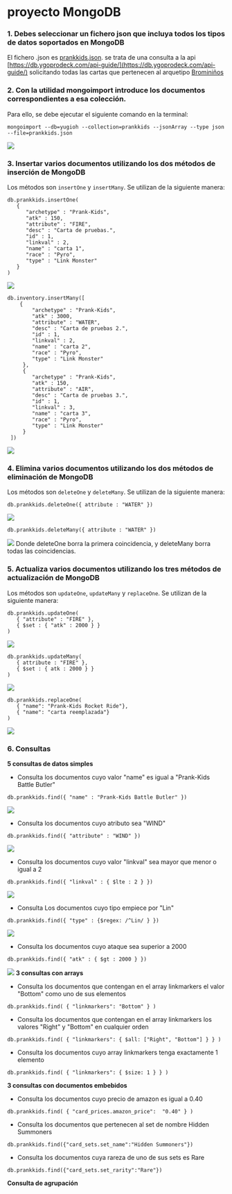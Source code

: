 # proyecto MongoDB
### 1. Debes seleccionar un fichero json que incluya todos los tipos de datos soportados en MongoDB
El fichero .json es [prankkids.json](prankkids.json). se trata de una consulta a la api [https://db.ygoprodeck.com/api-guide/](https://db.ygoprodeck.com/api-guide/) solicitando todas las cartas que pertenecen al arquetipo [Brominiños](https://yugioh.fandom.com/es/wiki/Bromini%C3%B1os)
### 2. Con la utilidad mongoimport introduce los documentos correspondientes a esa colección.
Para ello, se debe ejecutar el siguiente comando en la terminal:
```
mongoimport --db=yugioh --collection=prankkids --jsonArray --type json --file=prankkids.json
```
![](capturas/captura1.png)
### 3. Insertar varios documentos utilizando los dos métodos de inserción de MongoDB
Los métodos son `insertOne` y `insertMany`. Se utilizan de la siguiente manera:
```
db.prankkids.insertOne(
   {
      "archetype" : "Prank-Kids",
      "atk" : 150,
      "attribute" : "FIRE",
      "desc" : "Carta de pruebas.",
      "id" : 1,
      "linkval" : 2,
      "name" : "carta 1",
      "race" : "Pyro",
      "type" : "Link Monster"
   }
)
```
![](capturas/captura2.png)
```
db.inventory.insertMany([
    {
        "archetype" : "Prank-Kids",
        "atk" : 3000,
        "attribute" : "WATER",
        "desc" : "Carta de pruebas 2.",
        "id" : 1,
        "linkval" : 2,
        "name" : "carta 2",
        "race" : "Pyro",
        "type" : "Link Monster"
     },
     {
        "archetype" : "Prank-Kids",
        "atk" : 150,
        "attribute" : "AIR",
        "desc" : "Carta de pruebas 3.",
        "id" : 1,
        "linkval" : 3,
        "name" : "carta 3",
        "race" : "Pyro",
        "type" : "Link Monster"
     }
 ])
```
![](capturas/captura3.png)
### 4. Elimina varios documentos utilizando los dos métodos de eliminación de MongoDB
Los métodos son `deleteOne` y `deleteMany`. Se utilizan de la siguiente manera:
```
db.prankkids.deleteOne({ attribute : "WATER" })
```
![](capturas/captura4.png)
```
db.prankkids.deleteMany({ attribute : "WATER" })
```
![](capturas/captura5.png)
Donde deleteOne borra la primera coincidencia, y deleteMany borra todas las coincidencias.
### 5. Actualiza varios documentos utilizando los tres métodos de actualización de MongoDB
Los métodos son `updateOne`, `updateMany` y `replaceOne`. Se utilizan de la siguiente manera:
```
db.prankkids.updateOne(
   { "attribute" : "FIRE" },
   { $set : { "atk" : 2000 } }
)
```
![](capturas/captura6.png)
```
db.prankkids.updateMany(
   { attribute : "FIRE" },
   { $set : { atk : 2000 } }
)
```
![](capturas/captura7.png)
```
db.prankkids.replaceOne(
   { "name": "Prank-Kids Rocket Ride"},
   { "name": "carta reemplazada"}
)
```
![](capturas/captura8.png)

### 6. Consultas
**5 consultas de datos simples**
* Consulta los documentos cuyo valor "name" es igual a "Prank-Kids Battle Butler"
```
db.prankkids.find({ "name" : "Prank-Kids Battle Butler" })
```
![](capturas/captura9.png)
* Consulta los documentos cuyo atributo sea "WIND"
```
db.prankkids.find({ "attribute" : "WIND" })
```
![](capturas/captura12.png)
* Consulta los documentos cuyo valor "linkval" sea mayor que menor o igual a 2
```
db.prankkids.find({ "linkval" : { $lte : 2 } })
``` 
![](capturas/captura13.png)
* Consulta Los documentos cuyo tipo empiece por "Lin"
```
db.prankkids.find({ "type" : {$regex: /^Lin/ } })
```
![](capturas/captura10.png)
* Consulta los documentos cuyo ataque sea superior a 2000
```
db.prankkids.find({ "atk" : { $gt : 2000 } })
```
![](capturas/captura11.png)
**3 consultas con arrays**
* Consulta los documentos que contengan en el array linkmarkers el valor "Bottom" como uno de sus elementos
```
db.prankkids.find( { "linkmarkers": "Bottom" } )
```
* Consulta los documentos que contengan en el array linkmarkers los valores "Right" y "Bottom" en cualquier orden
```
db.prankkids.find( { "linkmarkers": { $all: ["Right", "Bottom"] } } )
```
* Consulta los documentos cuyo array linkmarkers tenga exactamente 1 elemento
```
db.prankkids.find( { "linkmarkers": { $size: 1 } } )
```
**3 consultas con documentos embebidos**
* Consulta los documentos cuyo precio de amazon es igual a 0.40
```
db.prankkids.find( { "card_prices.amazon_price":  "0.40" } )
```
* Consulta los documentos que pertenecen al set de nombre Hidden Summoners
```
db.prankkids.find({"card_sets.set_name":"Hidden Summoners"})
```
* Consulta los documentos cuya rareza de uno de sus sets es Rare
```
db.prankkids.find({"card_sets.set_rarity":"Rare"})
```
**Consulta de agrupación**
